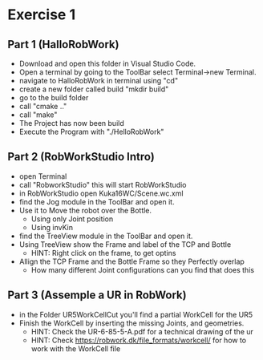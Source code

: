 # Exercise 1

## Part 1 (HalloRobWork)

- Download and open this folder in Visual Studio Code.
- Open a terminal by going to the ToolBar select Terminal->new Terminal.
- navigate to HalloRobWork in terminal using "cd"
- create a new folder called build "mkdir build"
- go to the build folder
- call "cmake .."
- call "make"
- The Project has now been build
- Execute the Program with "./HelloRobWork"

## Part 2 (RobWorkStudio Intro)

- open Terminal
- call "RobworkStudio" this will start RobWorkStudio
- in RobWorkStudio open Kuka16WC/Scene.wc.xml
- find the Jog module in the ToolBar and open it.
- Use it to Move the robot over the Bottle.
  - Using only Joint position
  - Using invKin
- find the TreeView module in the ToolBar and open it.
- Using TreeView show the Frame and label of the TCP and Bottle
  - HINT: Right click on the frame, to get optins
- Allign the TCP Frame and the Bottle Frame so they Perfectly overlap
  - How many different Joint configurations can you find that does this


## Part 3 (Assemple a UR in RobWork)

- in the Folder UR5WorkCellCut you'll find a partial WorkCell for the UR5
- Finish the WorkCell by inserting the missing Joints, and geometries.
  - HINT: Check the UR-6-85-5-A.pdf for a technical drawing of the ur
  - HINT: Check <https://robwork.dk/file_formats/workcell/> for how to work with the WorkCell file
